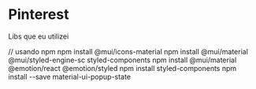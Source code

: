 # Pinterest

Libs que eu utilizei

// usando npm
npm install @mui/icons-material
npm install @mui/material @mui/styled-engine-sc styled-components
npm install @mui/material @emotion/react @emotion/styled
npm install styled-components
npm install --save material-ui-popup-state
